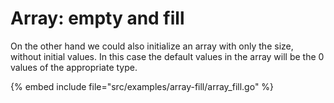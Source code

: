 # Array: empty and fill

On the other hand we could also initialize an array with only the size, without initial values. In this case the default values in the array will be the 0 values of the appropriate type.


{% embed include file="src/examples/array-fill/array_fill.go" %}


